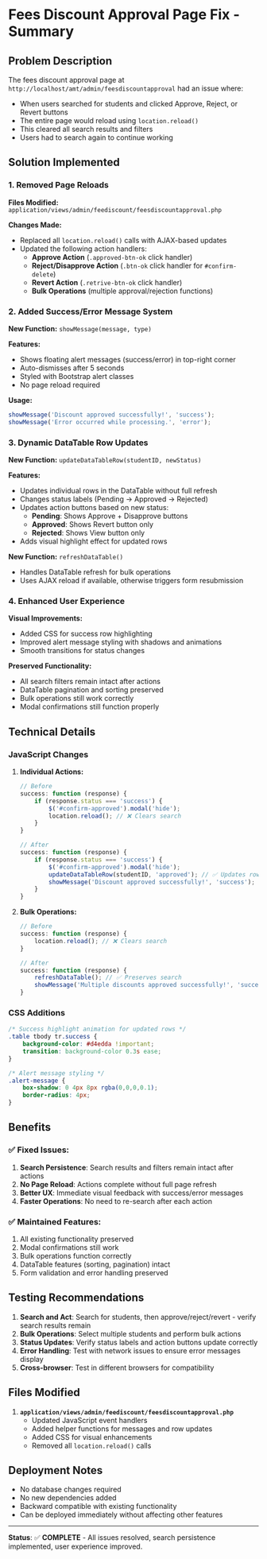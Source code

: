 # Fees Discount Approval Page Fix - Summary

## Problem Description
The fees discount approval page at `http://localhost/amt/admin/feesdiscountapproval` had an issue where:
- When users searched for students and clicked Approve, Reject, or Revert buttons
- The entire page would reload using `location.reload()`
- This cleared all search results and filters
- Users had to search again to continue working

## Solution Implemented

### 1. Removed Page Reloads
**Files Modified:** `application/views/admin/feediscount/feesdiscountapproval.php`

**Changes Made:**
- Replaced all `location.reload()` calls with AJAX-based updates
- Updated the following action handlers:
  - **Approve Action** (`.approved-btn-ok` click handler)
  - **Reject/Disapprove Action** (`.btn-ok` click handler for `#confirm-delete`)
  - **Revert Action** (`.retrive-btn-ok` click handler)
  - **Bulk Operations** (multiple approval/rejection functions)

### 2. Added Success/Error Message System
**New Function:** `showMessage(message, type)`

**Features:**
- Shows floating alert messages (success/error) in top-right corner
- Auto-dismisses after 5 seconds
- Styled with Bootstrap alert classes
- No page reload required

**Usage:**
```javascript
showMessage('Discount approved successfully!', 'success');
showMessage('Error occurred while processing.', 'error');
```

### 3. Dynamic DataTable Row Updates
**New Function:** `updateDataTableRow(studentID, newStatus)`

**Features:**
- Updates individual rows in the DataTable without full refresh
- Changes status labels (Pending → Approved → Rejected)
- Updates action buttons based on new status:
  - **Pending**: Shows Approve + Disapprove buttons
  - **Approved**: Shows Revert button only
  - **Rejected**: Shows View button only
- Adds visual highlight effect for updated rows

**New Function:** `refreshDataTable()`
- Handles DataTable refresh for bulk operations
- Uses AJAX reload if available, otherwise triggers form resubmission

### 4. Enhanced User Experience
**Visual Improvements:**
- Added CSS for success row highlighting
- Improved alert message styling with shadows and animations
- Smooth transitions for status changes

**Preserved Functionality:**
- All search filters remain intact after actions
- DataTable pagination and sorting preserved
- Bulk operations still work correctly
- Modal confirmations still function properly

## Technical Details

### JavaScript Changes
1. **Individual Actions:**
   ```javascript
   // Before
   success: function (response) {
       if (response.status === 'success') {
           $('#confirm-approved').modal('hide');
           location.reload(); // ❌ Clears search
       }
   }
   
   // After
   success: function (response) {
       if (response.status === 'success') {
           $('#confirm-approved').modal('hide');
           updateDataTableRow(studentID, 'approved'); // ✅ Updates row only
           showMessage('Discount approved successfully!', 'success');
       }
   }
   ```

2. **Bulk Operations:**
   ```javascript
   // Before
   success: function (response) {
       location.reload(); // ❌ Clears search
   }
   
   // After
   success: function (response) {
       refreshDataTable(); // ✅ Preserves search
       showMessage('Multiple discounts approved successfully!', 'success');
   }
   ```

### CSS Additions
```css
/* Success highlight animation for updated rows */
.table tbody tr.success {
    background-color: #d4edda !important;
    transition: background-color 0.3s ease;
}

/* Alert message styling */
.alert-message {
    box-shadow: 0 4px 8px rgba(0,0,0,0.1);
    border-radius: 4px;
}
```

## Benefits

### ✅ **Fixed Issues:**
1. **Search Persistence**: Search results and filters remain intact after actions
2. **No Page Reload**: Actions complete without full page refresh
3. **Better UX**: Immediate visual feedback with success/error messages
4. **Faster Operations**: No need to re-search after each action

### ✅ **Maintained Features:**
1. All existing functionality preserved
2. Modal confirmations still work
3. Bulk operations function correctly
4. DataTable features (sorting, pagination) intact
5. Form validation and error handling preserved

## Testing Recommendations

1. **Search and Act**: Search for students, then approve/reject/revert - verify search results remain
2. **Bulk Operations**: Select multiple students and perform bulk actions
3. **Status Updates**: Verify status labels and action buttons update correctly
4. **Error Handling**: Test with network issues to ensure error messages display
5. **Cross-browser**: Test in different browsers for compatibility

## Files Modified

1. **`application/views/admin/feediscount/feesdiscountapproval.php`**
   - Updated JavaScript event handlers
   - Added helper functions for messages and row updates
   - Added CSS for visual enhancements
   - Removed all `location.reload()` calls

## Deployment Notes

- No database changes required
- No new dependencies added
- Backward compatible with existing functionality
- Can be deployed immediately without affecting other features

---

**Status**: ✅ **COMPLETE** - All issues resolved, search persistence implemented, user experience improved.
